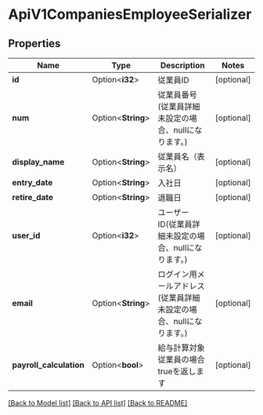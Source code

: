 # ApiV1CompaniesEmployeeSerializer

## Properties

Name | Type | Description | Notes
------------ | ------------- | ------------- | -------------
**id** | Option<**i32**> | 従業員ID | [optional]
**num** | Option<**String**> | 従業員番号(従業員詳細未設定の場合、nullになります。) | [optional]
**display_name** | Option<**String**> | 従業員名（表示名） | [optional]
**entry_date** | Option<**String**> | 入社日 | [optional]
**retire_date** | Option<**String**> | 退職日 | [optional]
**user_id** | Option<**i32**> | ユーザーID(従業員詳細未設定の場合、nullになります。) | [optional]
**email** | Option<**String**> | ログイン用メールアドレス(従業員詳細未設定の場合、nullになります。) | [optional]
**payroll_calculation** | Option<**bool**> | 給与計算対象従業員の場合trueを返します | [optional]

[[Back to Model list]](../README.md#documentation-for-models) [[Back to API list]](../README.md#documentation-for-api-endpoints) [[Back to README]](../README.md)


